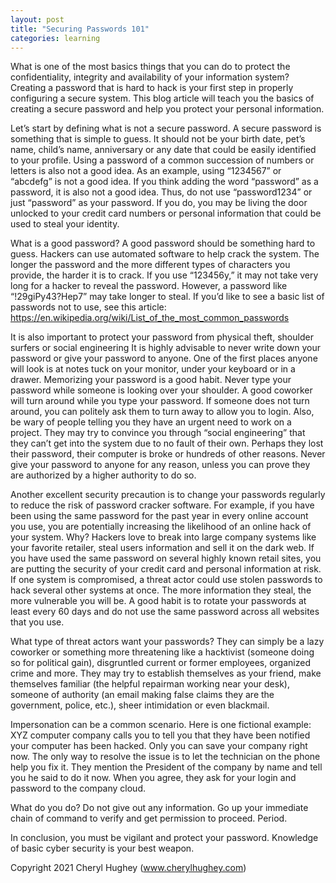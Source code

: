 ```yaml
---
layout: post
title: "Securing Passwords 101"
categories: learning
---
```


What is one of the most basics things that you can do to protect the confidentiality, integrity and availability of your information system? Creating a password that is hard to hack is your first step in properly configuring a secure system. This blog article will teach you the basics of creating a secure password and help you protect your personal information.

Let’s start by defining what is not a secure password. A secure password is something that is simple to guess. It should not be your birth date, pet’s name, child’s name, anniversary or any date that could be easily identified to your profile.  Using a password of a common succession of numbers or letters is also not a good idea. As an example, using “1234567” or “abcdefg” is not a good idea. If you think adding the word “password” as a password, it is also not a good idea. Thus, do not use “password1234” or just “password” as your password. If you do, you may be living the door unlocked to your credit card numbers or personal information that could be used to steal your identity.

What is a good password? A good password should be something hard to guess. Hackers can use automated software to help crack the system. The longer the password and the more different types of characters you provide, the harder it is to crack. If you use “123456y,” it may not take very long for a hacker to reveal the password. However, a password like “!29giPy43?Hep7” may take longer to steal. If you’d like to see a basic list of passwords not to use, see this article: https://en.wikipedia.org/wiki/List_of_the_most_common_passwords

It is also important to protect your password from physical theft, shoulder surfers or social engineering It is highly advisable to never write down your password or give your password to anyone. One of the first places anyone will look is at notes tuck on your monitor, under your keyboard or in a drawer. Memorizing your password is a good habit. Never type your password while someone is looking over your shoulder. A good coworker will turn around while you type your password. If someone does not turn around, you can politely ask them to turn away to allow you to login. Also, be wary of people telling you they have an urgent need to work on a project. They may try to convince you through “social engineering” that they can’t get into the system due to no fault of their own. Perhaps they lost their password, their computer is broke or hundreds of other reasons. Never give your password to anyone for any reason, unless you can prove they are authorized by a higher authority to do so.

Another excellent security precaution is to change your passwords regularly to reduce the risk of password cracker software. For example, if you have been using the same password for the past year in every online account you use, you are potentially increasing the likelihood of an online hack of your system. Why? Hackers love to break into large company systems like your favorite retailer, steal users information and sell it on the dark web. If you have used the same password on several highly known retail sites, you are putting the security of your credit card and personal information at risk. If one system is compromised, a threat actor could use stolen passwords to hack several other systems at once. The more information they steal, the more vulnerable you will be. A good habit is to rotate your passwords at least every 60 days and do not use the same password across all websites that you use.

What type of threat actors want your passwords? They can simply be a lazy coworker or something more threatening like a hacktivist (someone doing so for political gain), disgruntled current or former employees, organized crime and more. They may try to establish themselves as your friend, make themselves familiar (the helpful repairman working near your desk), someone of authority (an email making false claims they are the government, police, etc.), sheer intimidation or even blackmail.  

Impersonation can be a common scenario. Here is one fictional example:
XYZ computer company calls you to tell you that they have been notified your computer has been hacked.  Only you can save your company right now. The only way to resolve the issue is to let the technician on the phone help you fix it. They mention the President of the company by name and tell you he said to do it now. When you agree, they ask for your login and password to the company cloud.  

What do you do? Do not give out any information. Go up your immediate chain of command to verify and get permission to proceed. Period.

In conclusion, you must be vigilant and protect your password. Knowledge of basic cyber security is your best weapon.

Copyright 2021 Cheryl Hughey (www.cherylhughey.com)
